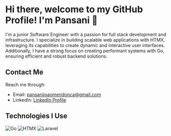 # Hi there, welcome to my GitHub Profile! I'm Pansani 👋

I'm a junior Software Engineer with a passion for full stack development and infrastructure. I specialize in building scalable web applications with HTMX, leveraging its capabilities to create dynamic and interactive user interfaces. Additionally, I have a strong focus on creating performant systems with Go, ensuring efficient and robust backend solutions.

## Contact Me

Reach me through:
- Email: pansanijoaomendonca@gmail.com
- LinkedIn: [LinkedIn Profile](https://www.linkedin.com/in/pansani)

## Technologies I Use

![Go](https://img.shields.io/badge/-Go-black?style=flat-square&logo=go)
![HTMX](https://img.shields.io/badge/-HTMX-black?style=flat-square&logo=htmx)
![Laravel](https://img.shields.io/badge/-Laravel-black?style=flat-square&logo=laravel)

